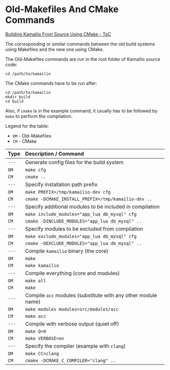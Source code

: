 
# Old-Makefiles And CMake Commands

[Building Kamailio From Source Using CMake - ToC](index.md)

The corresponding or similar commands between the old build systems using Makefiles
and the new one using CMake.

The Old-Makefiles commands are run in the root folder of Kamailio source code:

```
cd /path/to/kamailio
```

The CMake commands have to be run after:

```
cd /path/to/kamailio
mkdir build
cd build
```

Also, if `cmake` is in the example command, it usually has to be followed by
`make` to perform the compilation.

Legend for the table:

  - `OM` - Old-Makefiles
  - `CM` - CMake

| Type   | Description / Command |
| :---   | :--- |
| `---`  | Generate config files for the build system |
| `OM`   | `make cfg` |
| `CM`   | `cmake ..` |
| `---`  | Specify installation path prefix |
| `OM`   | `make PREFIX=/tmp/kamailio-dev cfg` |
| `CM`   | `cmake -DCMAKE_INSTALL_PREFIX=/tmp/kamailio-dev ..` |
| `---`  | Specify additional modules to be included in compilation |
| `OM`   | `make include_modules="app_lua db_mysql" cfg` |
| `CM`   | `cmake -DINCLUDE_MODULES="app_lua db_mysql" ..` |
| `---`  | Specify modules to be excluded from compilation |
| `OM`   | `make exclude_modules="app_lua db_mysql" cfg` |
| `CM`   | `cmake -DEXCLUDE_MODULES="app_lua db_mysql" ..` |
| `---`  | Compile `kamailio` binary (the core) |
| `OM`   | `make` |
| `CM`   | `make kamailio` |
| `---`  | Compile everything (core and modules) |
| `OM`   | `make all` |
| `CM`   | `make` |
| `---`  | Compile `acc` modules (substitute with any other module name) |
| `OM`   | `make modules modules=src/modules/acc` |
| `CM`   | `make acc` |
| `---`  | Compile with verbose output (quiet off) |
| `OM`   | `make Q=0` |
| `CM`   | `make VERBOSE=on` |
| `---`  | Specify the compiler (example with `clang`) |
| `OM`   | `make CC=clang` |
| `CM`   | `cmake -DCMAKE_C_COMPILER="clang" ..` |

